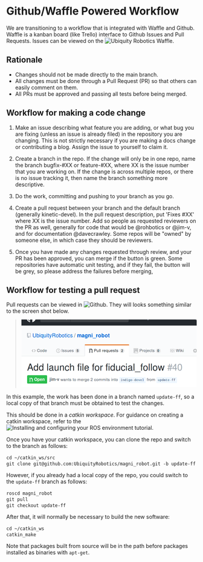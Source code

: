 
# Github/Waffle Powered Workflow

We are transitioning to a workflow that is integrated with Waffle and Github.
Waffle is a kanban board (like Trello) interface to Github Issues and Pull Requests.
Issues can be viewed on the ![Ubiquity Robotics Waffle](https://waffle.io/UbiquityRobotics/ubiquity_main).


## Rationale

* Changes should not be made directly to the main branch.
* All changes must be done through a Pull Request (PR) so that others can easily comment on them.
* All PRs must be approved and passing all tests before being merged.

## Workflow for making a code change

1. Make an issue describing what feature you are adding, or what bug you are fixing (unless an issue is already filed) in the repository you are changing. This is not strictly necessary if you are making a docs change or contributing a blog. Assign the issue to yourself to claim it.

2. Create a branch in the repo. If the change will only be in one repo, name the branch bugfix-#XX or feature-#XX, where XX is the issue number that you are working on. If the change is across multiple repos, or there is no issue tracking it, then name the branch something more descriptive.

3. Do the work, committing and pushing to your branch as you go.

4. Create a pull request between your branch and the default branch (generally kinetic-devel). In the pull request description, put 'Fixes #XX' where XX is the issue number. Add so people as requested reviewers on the PR as well, generally for code that would be @rohbotics or @jim-v, and for documentation @davecrawley. Some repos will be "owned" by someone else, in which case they should be reviewers.

5. Once you have made any changes requested through review, and your PR has been approved, you can merge if the button is green. Some repositories have automatic unit testing, and if they fail, the button will be grey, so please address the failures before merging,


## Workflow for testing a pull request

Pull requests can be viewed in ![Github](https://github.com/UbiquityRobotics).
They will looks something similar to the screen shot below.

> ![Screen shot of PR](pr_screenshot.png)

In this example, the work has been done in a branch named `update-ff`, so a
local copy of that branch must be obtained to test the changes.

This should be done in a _catkin workspace_. For guidance on creating a 
catkin workspace, refer to the ![Installing and configuring your ROS environment tutorial](http://wiki.ros.org/ROS/Tutorials/InstallingandConfiguringROSEnvironment).

Once you have your catkin workspace, you can clone the repo and switch to the
branch as follows:
```
cd ~/catkin_ws/src
git clone git@github.com:UbiquityRobotics/magni_robot.git -b update-ff
```

However, if you already had a local copy of the repo, you could switch to the
`update-ff` branch as follows:
```
roscd magni_robot
git pull
git checkout update-ff
```

After that, it will normally be necessary to build the new software:
```
cd ~/catkin_ws
catkin_make
```

Note that packages built from source will be in the path before packages
installed as binaries with `apt-get`.

